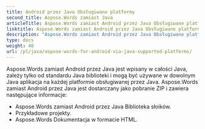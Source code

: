 ```yaml
---
title: Android przez Java Obsługiwane platformy
second_title: Aspose.Words zamiast Java
articleTitle: Aspose.Words zamiast Android przez Java Obsługiwane platformy
linktitle: Aspose.Words zamiast Android przez Java Obsługiwane platformy
description: "Aspose.Words zamiast Android przez Java Obsługiwane platformy."
type: docs
weight: 40
url: /pl/java/aspose-words-for-android-via-java-supported-platforms/
---
```


Aspose.Words zamiast Android przez Java jest wpisany w całości Java, zależy tylko od standardu Java biblioteki i mogą być używane w dowolnym Java aplikacja na każdej platformie obsługiwanej przez Java. Aspose.Words zamiast Android przez Java jest dostarczany jako pobranie ZIP i zawiera następujące informacje:

- Aspose.Words zamiast Android przez Java Biblioteka słoików.
- Przykładowe projekty.
- Aspose.Words Dokumentacja w formacie HTML.







